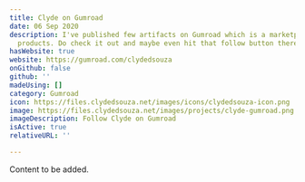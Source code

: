 ```yaml
---
title: Clyde on Gumroad
date: 06 Sep 2020
description: I've published few artifacts on Gumroad which is a marketplace to sell
  products. Do check it out and maybe even hit that follow button there.
hasWebsite: true
website: https://gumroad.com/clydedsouza
onGithub: false
github: ''
madeUsing: []
category: Gumroad
icon: https://files.clydedsouza.net/images/icons/clydedsouza-icon.png
image: https://files.clydedsouza.net/images/projects/clyde-gumroad.png
imageDescription: Follow Clyde on Gumroad
isActive: true
relativeURL: ''

---
```

Content to be added.